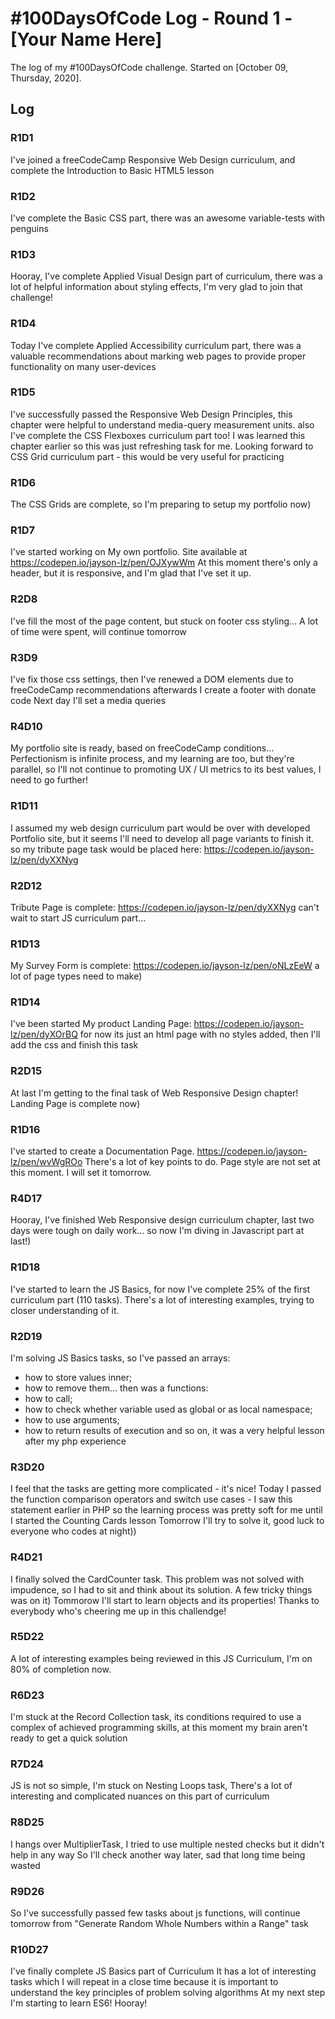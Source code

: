 # #100DaysOfCode Log - Round 1 - [Your Name Here]

The log of my #100DaysOfCode challenge. Started on [October 09, Thursday, 2020].

## Log

### R1D1 
I've joined a freeCodeCamp Responsive Web Design curriculum, and complete the Introduction to Basic HTML5 lesson

### R1D2
I've complete the Basic CSS part, there was an awesome variable-tests with penguins

### R1D3
Hooray, I've complete Applied Visual Design part of curriculum, there was a lot of helpful information about styling effects, I'm very glad to join that challenge!

### R1D4
Today I've complete Applied Accessibility curriculum part, there was a valuable recommendations about marking web pages to provide proper functionality on many user-devices

### R1D5
I've successfully passed the Responsive Web Design Principles, this chapter were helpful to understand media-query measurement units.
also I've complete the CSS Flexboxes curriculum part too! I was learned this chapter earlier so this was just refreshing task for me. 
Looking forward to CSS Grid curriculum part - this would be very useful for practicing

### R1D6
The CSS Grids are complete, so I'm preparing to setup my portfolio now)

### R1D7
I've started working on My own portfolio. 
Site available at https://codepen.io/jayson-lz/pen/OJXywWm
At this moment there's only a header, but it is responsive, and I'm glad that I've set it up.

### R2D8
I've fill the most of the page content, but stuck on footer css styling... A lot of time were spent, will continue tomorrow

### R3D9
I've fix those css settings, 
then I've renewed a DOM elements due to freeCodeCamp recommendations
afterwards I create a footer with donate code
Next day I'll set a media queries

### R4D10
My portfolio site is ready, based on freeCodeCamp conditions... 
Perfectionism is infinite process, 
and my learning are too, but they're parallel, so I'll not continue to promoting UX / UI metrics to its best values, 
I need to go further!

### R1D11
I assumed my web design curriculum part would be over with developed Portfolio site, 
but it seems I'll need to develop all page variants to finish it.
so my tribute page task would be placed here:
https://codepen.io/jayson-lz/pen/dyXXNyg

### R2D12
Tribute Page is complete:
https://codepen.io/jayson-lz/pen/dyXXNyg
can't wait to start JS curriculum part...

### R1D13
My Survey Form is complete:
https://codepen.io/jayson-lz/pen/oNLzEeW
a lot of page types need to make)

### R1D14
I've been started My product Landing Page:
https://codepen.io/jayson-lz/pen/dyXOrBQ
for now its just an html page with no styles added, then I'll add the css and finish this task

### R2D15
At last I'm getting to the final task of Web Responsive Design chapter!
Landing Page is complete now)

### R1D16
I've started to create a Documentation Page. 
https://codepen.io/jayson-lz/pen/wvWgROo
There's a lot of key points to do. Page style are not set at this moment. I will set it tomorrow.

### R4D17
Hooray, I've finished Web Responsive design curriculum chapter, 
last two days were tough on daily work...
so now I'm diving in Javascript part at last!)

### R1D18
I've started to learn the JS Basics, for now I've complete 25% of the first curriculum part (110 tasks).
There's a lot of interesting examples, trying to closer understanding of it.

### R2D19
I'm solving JS Basics tasks, 
so I've passed an arrays: 
- how to store values inner;
- how to remove them...
then was a functions:
- how to call;
- how to check whether variable used as global or as local namespace;
- how to use arguments;
- how to return results of execution
and so on, it was a very helpful lesson after my php experience

### R3D20
I feel that the tasks are getting more complicated - it's nice!
Today I passed the function comparison operators and switch use cases - I saw this statement earlier in PHP
so the learning process was pretty soft for me until I started the Counting Cards lesson
Tomorrow I'll try to solve it, good luck to everyone who codes at night))

### R4D21
I finally solved the CardCounter task. This problem was not solved with impudence, so I had to sit and think about its solution. A few tricky things was on it)
Tommorow I'll start to learn objects and its properties! Thanks to everybody who's cheering me up in this challendge!

### R5D22
A lot of interesting examples being reviewed in this JS Curriculum, I'm on 80% of completion now.

### R6D23
I'm stuck at the Record Collection task, 
its conditions required to use a complex of achieved programming skills, 
at this moment my brain aren't ready to get a quick solution

### R7D24
JS is not so simple, 
I'm stuck on Nesting Loops task, 
There's a lot of interesting and complicated nuances on this part of curriculum

### R8D25
I hangs over MultiplierTask, I tried to use multiple nested checks but it didn't help in any way
So I'll check another way later, sad that long time being wasted

### R9D26
So I've successfully passed few tasks about js functions,
will continue tomorrow from "Generate Random Whole Numbers within a Range" task

### R10D27
I've finally complete JS Basics part of Curriculum
It has a lot of interesting tasks which I will repeat in a close time because it is important to understand the key principles of problem solving algorithms
At my next step I'm starting to learn ES6! Hooray!
